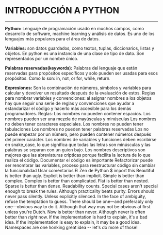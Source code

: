 # INTRODUCCIÓN A PYTHON
---


**Python:** Lenguaje de programación usado en muchos campos, como desarrollo de software, machine learning y análisis de datos. Es uno de los lenguajes más populares para el área de datos.  

**Variables:** son datos guardados, como textos, tuplas, diccionarios, listas y objetos. En python es una instancia de una clase de tipo de dato. Son representados por un nombre único.  

**Palabras reservadas(keywords):** Palabras del lenguaje que están reservadas para propósitos específicos y solo pueden ser usadas para esos propósitos. Como lo son: in, not, or for, while, return.  

**Expresiones:** Son la combinación de números, símbolos y variables para calcular y devolver un resultado después de la evaluación de estos.
Reglas para nombrar variables y convenciones: al asignar nombres a los objetos hay que seguir una serie de reglas y convenciones que ayudar a estandarizar el código y hacerlo más accesible para los demás programadores.
Reglas:
Los nombres no pueden contener espacios.
Los nombres pueden ser una mezcla de mayúsculas y minúsculas
Los nombres no deben tener caracteres especiales.
Los nombres no pueden tener tabulaciones
Los nombres no pueden tener palabras reservadas
Los no puede empezar por un número, pero pueden contener números después del primer carácter.
Los nombres de variables y funciones deben escribirse en snake_case, lo que significa que todas las letras son minúsculas y las palabras se separan con un guion bajo.
Los nombres descriptivos son mejores que las abreviaturas crípticas porque facilita la lectura de lo que realiza el código.
Documentar el código es importante
Refactorizar puede ser renombrar las variables, proceso para reestructurar código sin cambiar la funcionalidad
Usar comentarios
El Zen de Python
$ import this
Beautiful is better than ugly.
Explicit is better than implicit.
Simple is better than complex.
Complex is better than complicated.
Flat is better than nested.
Sparse is better than dense.
Readability counts.
Special cases aren't special enough to break the rules.
Although practicality beats purity.
Errors should never pass silently.
Unless explicitly silenced.
In the face of ambiguity, refuse the temptation to guess.
There should be one—and preferably only one—obvious way to do it.
Although that way may not be obvious at first unless you're Dutch.
Now is better than never.
Although never is often better than *right* now.
If the implementation is hard to explain, it's a bad idea.
If the implementation is easy to explain, it may be a good idea.
Namespaces are one honking great idea -- let's do more of those!
